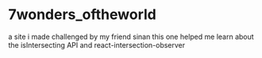 # 7wonders_oftheworld
a site i made challenged by my friend sinan
this one helped me learn about the isIntersecting API  and react-intersection-observer
